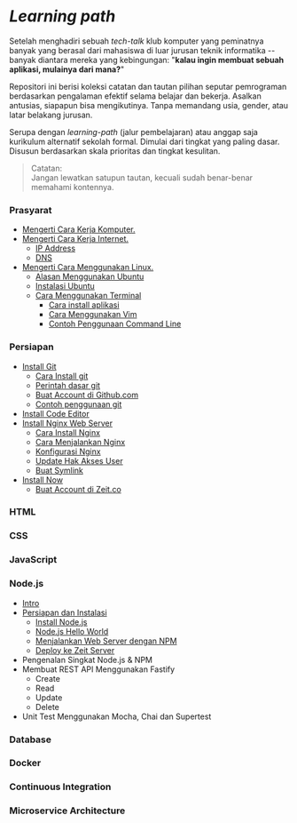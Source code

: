 # *Learning path*

Setelah menghadiri sebuah *tech-talk* klub komputer yang peminatnya banyak yang berasal dari mahasiswa di luar jurusan teknik informatika -- banyak diantara mereka yang kebingungan: "**kalau ingin membuat sebuah aplikasi, mulainya dari mana?**"

Repositori ini berisi koleksi catatan dan tautan pilihan seputar pemrograman berdasarkan pengalaman efektif selama belajar dan bekerja. Asalkan antusias, siapapun bisa mengikutinya. Tanpa memandang usia, gender, atau latar belakang jurusan. 

Serupa dengan *learning-path* (jalur pembelajaran) atau anggap saja kurikulum alternatif sekolah formal. Dimulai dari tingkat yang paling dasar. Disusun berdasarkan skala prioritas dan tingkat kesulitan. 

> Catatan:   
> Jangan lewatkan satupun tautan, kecuali sudah benar-benar memahami kontennya.

### Prasyarat  
- [Mengerti Cara Kerja Komputer.](komputer/readme.md)
- [Mengerti Cara Kerja Internet.](internet/readme.md)
  - [IP Address](internet/readme.md#ip-address)
  - [DNS](internet/readme.md#dns)
- [Mengerti Cara Menggunakan Linux.](linux/readme.md)
  - [Alasan Menggunakan Ubuntu](linux/readme.md#alasan-menggunakan-ubuntu)
  - [Instalasi Ubuntu](linux/readme.md#instalasi-ubuntu)
  - [Cara Menggunakan Terminal](linux/readme.md#cara-menggunakan-terminal)
    - [Cara install aplikasi](linux/readme.md#cara-install-aplikasi)
    - [Cara Menggunakan Vim](linux/readme.md#cara-menggunakan-vim)
    - [Contoh Penggunaan Command Line](linux/readme.md#contoh-penggunaan-command-line)

### Persiapan
- [Install Git](git/readme.md)
  - [Cara Install git](git#cara-install-git)
  - [Perintah dasar git](git#perintah-dasar-git)
  - [Buat Account di Github.com](git#buat-account-di-githubcom)
  - [Contoh penggunaan git](git#contoh-penggunaan-git)
- [Install Code Editor](persiapan.md#install-vscode)
- [Install Nginx Web Server](nginx/readme.md)
  - [Cara Install Nginx](nginx/readme.md#cara-install-nginx)
  - [Cara Menjalankan Nginx](nginx/readme.md#cara-menjalankan-nginx)
  - [Konfigurasi Nginx](nginx/readme.md#konfigurasi-nginx)
  - [Update Hak Akses User](nginx/readme.md#update-hak-akses-user)
  - [Buat Symlink](nginx/readme.md#buat-symlink)
- [Install Now](persiapan.md#install-now)
  - [Buat Account di Zeit.co](persiapan.md#buat-account-zeitco)

### HTML
### CSS
### JavaScript
### Node.js
- [Intro](node.js)
- [Persiapan dan Instalasi](node.js/anoa/readme.md)
  - [Install Node.js](node.js/anoa/readme.md#install-nodejs)
  - [Node.js Hello World](node.js/anoa/readme.md#nodejs-hello-world)
  - [Menjalankan Web Server dengan NPM](node.js/anoa/readme.md#menjalankan-web-server-dengan-npm)
  - [Deploy ke Zeit Server](node.js/anoa/readme.md#deploy-ke-zeit-server)
- Pengenalan Singkat Node.js & NPM
- Membuat REST API Menggunakan Fastify
  - Create
  - Read
  - Update
  - Delete
- Unit Test Menggunakan Mocha, Chai dan Supertest

### Database
### Docker
### Continuous Integration
### Microservice Architecture
